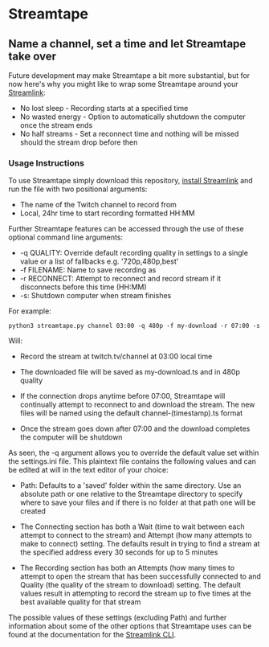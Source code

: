 # Streamtape

## Name a channel, set a time and let Streamtape take over

Future development may make Streamtape a bit more substantial, but for now here's why you might like to wrap some Streamtape around your [Streamlink](https://github.com/streamlink/streamlink):

* No lost sleep - Recording starts at a specified time 
* No wasted energy - Option to automatically shutdown the computer once the stream ends
* No half streams - Set a reconnect time and nothing will be missed should the stream drop before then

### Usage Instructions

To use Streamtape simply download this repository, [install Streamlink](https://streamlink.github.io/install.html) and run the file with two positional arguments:  

* The name of the Twitch channel to record from
* Local, 24hr time to start recording formatted HH:MM

Further Streamtape features can be accessed through the use of these optional command line arguments:

* -q QUALITY: Override default recording quality in settings to a single value or a list of fallbacks e.g. '720p,480p,best'
* -f FILENAME: Name to save recording as
*  -r RECONNECT: Attempt to reconnect and record stream if it disconnects before this time (HH:MM)
*  -s: Shutdown computer when stream finishes

For example:
```
python3 streamtape.py channel 03:00 -q 480p -f my-download -r 07:00 -s
```
Will:
* Record the stream at twitch&#46;tv/channel at 03:00 local time  

* The downloaded file will be saved as my-download.ts and in 480p quality

* If the connection drops anytime before 07:00, Streamtape will continually attempt to reconnect to and download the stream. The new files will be named using the default channel-(timestamp).ts format

* Once the stream goes down after 07:00 and the download completes the computer will be shutdown

As seen, the -q argument allows you to override the default value set within the settings.ini file. This plaintext file contains the following values and can be edited at will in the text editor of your choice:

* Path: Defaults to a 'saved' folder within the same directory. Use an absolute path or one relative to the Streamtape directory to specify where to save your files and if there is no folder at that path one will be created

* The Connecting section has both a Wait (time to wait between each attempt to connect to the stream) and Attempt (how many attempts to make to connect) setting. The defaults result in trying to find a stream at the specified address every 30 seconds for up to 5 minutes

* The Recording section has both an Attempts (how many times to attempt to open the stream that has been successfully connected to and Quality (the quality of the stream to download) setting. The default values result in attempting to record the stream up to five times at the best available quality for that stream

The possible values of these settings (excluding Path) and further information about some of the other options that Streamtape uses can be found at the documentation for the [Streamlink CLI](https://streamlink.github.io/cli.html).
